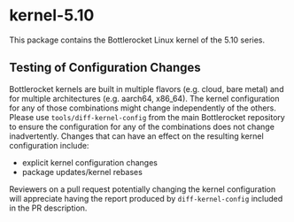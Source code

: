 # kernel-5.10

This package contains the Bottlerocket Linux kernel of the 5.10 series.


## Testing of Configuration Changes

Bottlerocket kernels are built in multiple flavors (e.g. cloud, bare metal) and for multiple architectures (e.g. aarch64, x86_64).
The kernel configuration for any of those combinations might change independently of the others.
Please use `tools/diff-kernel-config` from the main Bottlerocket repository to ensure the configuration for any of the combinations does not change inadvertently.
Changes that can have an effect on the resulting kernel configuration include:

* explicit kernel configuration changes
* package updates/kernel rebases

Reviewers on a pull request potentially changing the kernel configuration will appreciate having the report produced by `diff-kernel-config` included in the PR description.
